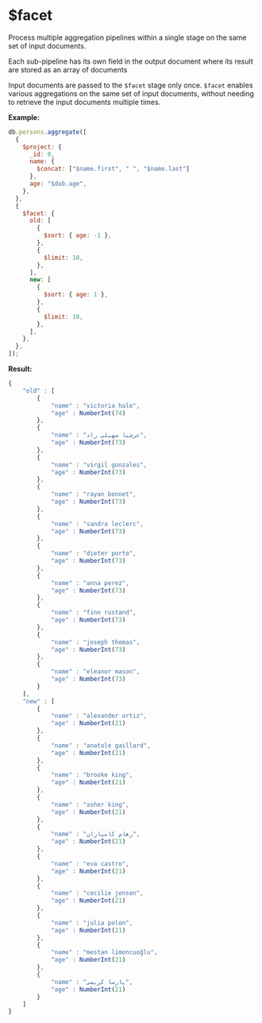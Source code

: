 # $facet

Process multiple aggregation pipelines within a single stage on the same set of input documents.

Each sub-pipeline has its own field in the output document where its result are stored as an array of documents

Input documents are passed to the `$facet` stage only once. `$facet` enables various aggregations on the same set of input documents, without needing to retrieve the input documents multiple times.

**Example:**

```jsx
db.persons.aggregate([
  {
    $project: {
      _id: 0,
      name: {
        $concat: ["$name.first", " ", "$name.last"]
      },
      age: "$dob.age",
    },
  },
  {
    $facet: {
      old: [
        {
          $sort: { age: -1 },
        },
        {
          $limit: 10,
        },
      ],
      new: [
        {
          $sort: { age: 1 },
        },
        {
          $limit: 10,
        },
      ],
    },
  },
]);
```

**Result:**

```jsx
{
    "old" : [
        {
            "name" : "victoria hale",
            "age" : NumberInt(74)
        },
        {
            "name" : "عرشيا سهيلي راد",
            "age" : NumberInt(73)
        },
        {
            "name" : "virgil gonzales",
            "age" : NumberInt(73)
        },
        {
            "name" : "rayan bonnet",
            "age" : NumberInt(73)
        },
        {
            "name" : "sandra leclerc",
            "age" : NumberInt(73)
        },
        {
            "name" : "dieter porto",
            "age" : NumberInt(73)
        },
        {
            "name" : "anna perez",
            "age" : NumberInt(73)
        },
        {
            "name" : "finn rustand",
            "age" : NumberInt(73)
        },
        {
            "name" : "joseph thomas",
            "age" : NumberInt(73)
        },
        {
            "name" : "eleanor mason",
            "age" : NumberInt(73)
        }
    ],
    "new" : [
        {
            "name" : "alexander ortiz",
            "age" : NumberInt(21)
        },
        {
            "name" : "anatole gaillard",
            "age" : NumberInt(21)
        },
        {
            "name" : "brooke king",
            "age" : NumberInt(21)
        },
        {
            "name" : "asher king",
            "age" : NumberInt(21)
        },
        {
            "name" : "رهام كامياران",
            "age" : NumberInt(21)
        },
        {
            "name" : "eva castro",
            "age" : NumberInt(21)
        },
        {
            "name" : "cecilie jensen",
            "age" : NumberInt(21)
        },
        {
            "name" : "julia polon",
            "age" : NumberInt(21)
        },
        {
            "name" : "mestan limoncuoğlu",
            "age" : NumberInt(21)
        },
        {
            "name" : "پارسا کریمی",
            "age" : NumberInt(21)
        }
    ]
}
```